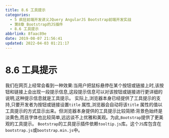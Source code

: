 ```yaml
---
title: 8.6 工具提示
categories: 
  - 5 疯狂前端开发讲义JQuery AngularJS Bootstrap前端开发实战
  - 第8章 Bootstrap的JS插件
  - 8.6 工具提示
abbrlink: 8faac89e
date: 2019-08-07 21:56:41
updated: 2022-04-03 01:21:17
---
```

# 8.6 工具提示 #
我们在网页上经常会看到一种效果:当用户把鼠标悬停在某个按钮或链接上时,该按钮和链接上会出现一段提示信息,这段提示信息可以对该按钮或链接进行更详细的说明,这种提示信息就是工具提示。
实际上,浏览器本身已经提供了工具提示的支持,只要开发者为按钮或链接设置`title` 属性,浏览器会自动将该`title` 属性的值以工具提示的方式显示出来。但浏览器本身提供的工具提示比较简陋:背景色始终是淡黄色,而且字体也比较简单,远远谈不上优雅和美观。为此,`Bootstrap`提供了更美观的工具提示。
`Bootstrap`的工具提示插件依赖`tooltip.js`库。这个`JS`库包含在`bootstrap.js`或`bootstrap.min.js`中。


